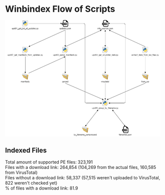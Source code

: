 # Winbindex Flow of Scripts

![winbindex-scripts-flow.png](winbindex-scripts-flow.png)

## Indexed Files

<!--FileStats-->
Total amount of supported PE files: 323,191  
Files with a download link: 264,854 (104,269 from the actual files, 160,585 from VirusTotal)  
Files without a download link: 58,337 (57,515 weren't uploaded to VirusTotal, 822 weren't checked yet)  
% of files with a download link: 81.9  
<!--/FileStats-->
